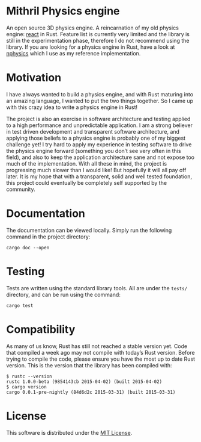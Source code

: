 # Mithril Physics engine

An open source 3D physics engine. A reincarnation of my old physics engine:
[react](https://github.com/yggie/react) in Rust. Feature list is currently very
limited and the library is still in the experimentation phase, therefore I do
not recommend using the library. If you are looking for a physics engine in
Rust, have a look at [nphysics](https://github.com/sebcrozet/nphysics) which I
use as my reference implementation.

# Motivation

I have always wanted to build a physics engine, and with Rust maturing into an
amazing language, I wanted to put the two things together. So I came up with
this crazy idea to write a physics engine in Rust!

The project is also an exercise in software architecture and testing applied to
a high performance and unpredictable application. I am a strong believer in
test driven development and transparent software architecture, and applying
those beliefs to a physics engine is probably one of my biggest challenge yet! I
try hard to apply my experience in testing software to drive the physics engine
forward (something you don’t see very often in this field), and also to keep the
application architecture sane and not expose too much of the implementation.
With all these in mind, the project is progressing much slower than I would
like! But hopefully it will all pay off later. It is my hope that with a
transparent, solid and well tested foundation, this project could eventually be
completely self supported by the community.

# Documentation

The documentation can be viewed locally. Simply run the following command in the
project directory:

```
cargo doc --open
```

# Testing

Tests are written using the standard library tools. All are under the `tests/`
directory, and can be run using the command:

```
cargo test
```

# Compatibility

As many of us know, Rust has still not reached a stable version yet. Code that
compiled a week ago may not compile with today’s Rust version. Before trying to
compile the code, please ensure you have the most up to date Rust version. This
is the version that the library has been compiled with:

```
$ rustc --version
rustc 1.0.0-beta (9854143cb 2015-04-02) (built 2015-04-02)
$ cargo version
cargo 0.0.1-pre-nightly (84d6d2c 2015-03-31) (built 2015-03-31)
```


# License

This software is distributed under the
[MIT License](https://github.com/yggie/mithril/blob/master/LICENSE).
